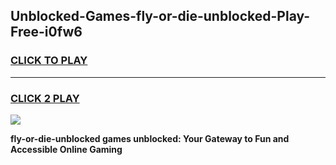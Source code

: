 
## Unblocked-Games-fly-or-die-unblocked-Play-Free-i0fw6
<h3>
<a href="https://premium76.site?title=fly-or-die-unblocked&ref=22A">CLICK TO PLAY</a></h3>
<hr>

<h3>
<a href="https://premium76.site?title=fly-or-die-unblocked&ref=22A">CLICK 2 PLAY</a>
  
</h3>

<a href="https://premium76.site?title=fly-or-die-unblocked&ref=22A"><img src="https://clearcache.store/games.png"></a>


**fly-or-die-unblocked games unblocked: Your Gateway to Fun and Accessible Online Gaming**
